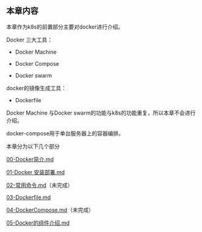## 本章内容

本章作为k8s的前置部分主要对docker进行介绍。

Docker 三大工具：

- Docker Machine

- Docker Compose

- Docker swarm

docker的镜像生成工具：

- Dockerfile

Docker Machine 与Docker swarm的功能与k8s的功能重复，所以本章不会进行介绍。

docker-compose用于单台服务器上的容器编排。

本章分为以下几个部分

[00-Docker简介.md](https://github.com/huruizhi/Knowledge-warehouse/blob/master/k8s-docker/docker/00-Docker%E7%AE%80%E4%BB%8B.md)

[01-Docker 安装部署.md](https://github.com/huruizhi/Knowledge-warehouse/blob/master/k8s-docker/docker/01-Docker%20%E5%AE%89%E8%A3%85%E9%83%A8%E7%BD%B2.md)

[02-常用命令.md](https://github.com/huruizhi/Knowledge-warehouse/blob/master/k8s-docker/docker/02-%E5%B8%B8%E7%94%A8%E5%91%BD%E4%BB%A4.md)（未完成）

[03-Dockerfile.md](https://github.com/huruizhi/Knowledge-warehouse/blob/master/k8s-docker/docker/03-Dockerfile.md)

[04-DockerCompose.md](https://github.com/huruizhi/Knowledge-warehouse/blob/master/k8s-docker/docker/04-DockerCompose.md)（未完成）

[05-Docker的组件介绍.md](https://github.com/huruizhi/Knowledge-warehouse/blob/master/k8s-docker/docker/05-Docker%E7%9A%84%E7%BB%84%E4%BB%B6%E4%BB%8B%E7%BB%8D.md)

